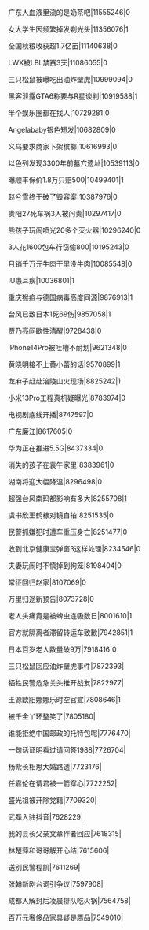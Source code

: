 广东人血液里流的是奶茶吧|11555246|0

女大学生因频繁掉发剃光头|11356076|1

全国秋粮收获超1.7亿亩|11140638|0

LWX被LBL禁赛3天|11086055|0

三只松鼠被曝吃出油炸壁虎|10999094|0

黑客泄露GTA6称要与R星谈判|10919588|1

半个娱乐圈都在找人|10729281|0

Angelababy银色短发|10682809|0

义乌要求商家下架槟榔|10616993|0

以色列发现3300年前墓穴遗址|10539113|0

曝顺丰保价1.8万只赔500|10499401|1

赵兮雪终于破了毁容案|10387976|0

贵阳27死车祸3人被问责|10297417|0

熊孩子玩闹喷光20多个灭火器|10296240|0

3人花1600包车行窃偷800|10195243|0

月销千万元牛肉干里没牛肉|10085548|0

IU患耳疾|10036801|1

重庆猴痘与德国病毒高度同源|9876913|1

台风已致日本1死69伤|9857058|1

贾乃亮间歇性清醒|9728438|0

iPhone14Pro被吐槽不耐划|9621348|0

黄晓明接不上黄小蕾的话|9570899|1

龙麻子赶赴涪陵山火现场|8825242|1

小米13Pro工程真机疑曝光|8783974|0

电视剧底线开播|8747597|0

广东廉江|8617605|0

华为正在推进5.5G|8437334|0

消失的孩子在袁午家里|8383961|0

湖南将迎大幅降温|8296498|0

超强台风南玛都影响有多大|8255708|1

虞书欣王鹤棣对镜自拍|8251535|0

民警抓嫌犯时遭车重压身亡|8251477|0

收到北京健康宝弹窗3这样处理|8234546|0

夫妻玩闹时不慎掉到狗笼|8198404|0

常征回归赵家|8107069|0

万里归途新预告|8073728|0

老人头痛竟是被蜱虫连吸数日|8001610|1

官方就隔离者滞留转运车致歉|7942851|1

日本百岁老人数量破9万|7918416|0

三只松鼠回应油炸壁虎事件|7872393|

牺牲民警危急关头推开战友|7822977|

王源欧阳娜娜乐时空官宣|7808646|1

被千金丫环整笑了|7805180|

谁能拒绝中国邮政的托特包呢|7776470|

一句话证明看过请回答1988|7726704|

杨紫长相思大婚路透|7723176|

任嘉伦在请君被一箭穿心|7722252|

盛光祖被开除党籍|7709320|

武磊入驻抖音|7628229|

我的县长父亲文章作者回应|7618315|

林楚萍和哥哥解开心结|7615606|

送别民警程凯|7611269|

张翰新剧台词引争议|7597908|

成都人解封后凌晨排队吃火锅|7564758|

百万元奢侈品家具疑是赝品|7549010|

